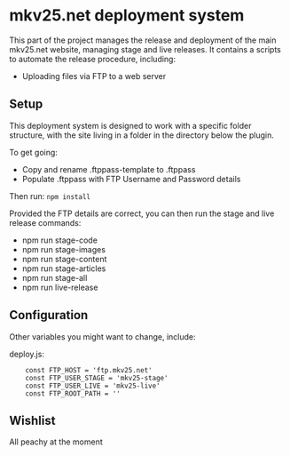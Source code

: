 # mkv25.net deployment system

This part of the project manages the release and deployment of the main mkv25.net website, managing stage and live releases. It contains a scripts to automate the release procedure, including:

- Uploading files via FTP to a web server

## Setup

This deployment system is designed to work with a specific folder structure, with the site living in a folder in the directory below the plugin.

To get going:

- Copy and rename .ftppass-template to .ftppass
- Populate .ftppass with FTP Username and Password details

Then run: `npm install`

Provided the FTP details are correct, you can then run the stage and live release commands:
- npm run stage-code
- npm run stage-images
- npm run stage-content
- npm run stage-articles
- npm run stage-all
- npm run live-release

## Configuration

Other variables you might want to change, include:

deploy.js:

```javasrcipt
    const FTP_HOST = 'ftp.mkv25.net'
    const FTP_USER_STAGE = 'mkv25-stage'
    const FTP_USER_LIVE = 'mkv25-live'
    const FTP_ROOT_PATH = ''
```

## Wishlist

All peachy at the moment
